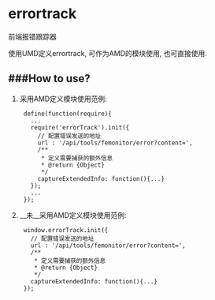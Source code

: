 errortrack
==========
前端报错跟踪器

使用UMD定义errortrack, 可作为AMD的模块使用, 也可直接使用.

###How to use?
--------
1. 采用AMD定义模块使用范例:  

        define(function(require){
          ...
          require('errorTrack').init({
            // 配置错误发送的地址
            url : '/api/tools/femonitor/error?content=',
            /**
             * 定义需要捕获的额外信息
             * @return {Object}
             */
            captureExtendedInfo: function(){...} 
          });
          ...
        });

2. __未__采用AMD定义模块使用范例:  

        window.errorTrack.init({
          // 配置错误发送的地址
          url : '/api/tools/femonitor/error?content=',
          /**
           * 定义需要捕获的额外信息
           * @return {Object}
           */
          captureExtendedInfo: function(){...} 
        });
